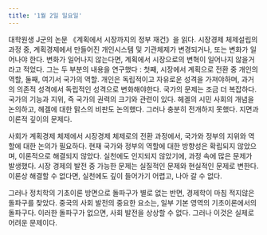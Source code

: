 ```yaml
---
title: '1월 2일 일요일'
---
```

대학원생 J군의 논문 《계획에서 시장까지의 정부 재건》을 읽다. 시장경제 체제설립의 과정 중, 계획경제에서 만들어진 개인시스템 및 기관체제가 변경되거나, 또는 변화가 일어나야 한다. 변화가 일어나지 않는다면, 계획에서 시장으로의 변혁이 일어나지 않을거라고 적었다. 그는 두 부분의 내용을 연구했다 : 첫째, 시장에서 계획으로 전환 중 개인의 역할, 둘째, 여기서 국가의 역할. 개인은 독립적이고 자유로운 성격을 가져야하며, 과거의 의존적 성격에서 독립적인 성격으로 변화해야한다. 국가의 문제는 조금 더 복잡하다. 국가의 기능과 지위, 즉 국가의 권력의 크기와 관련이 있다. 헤겔의 시민 사회의 개념을 논의하고, 헤겔에 대한 맑스의 비판도 논의했다. 그러나 충분히 전개하지 못했다. 지면과 이론적 깊이의 문제다.

사회가 계획경제 체제에서 시장경제 체제로의 전환 과정에서, 국가와 정부의 지위와 역할에 대한 논의가 필요하다. 현재 국가와 정부의 역할에 대한 방향성은 확립되지 않았으며, 이론적으로 해결되지 않았다. 실천에도 인지되지 않았기에, 과정 속에 많은 문제가 발생했다. 시장 경제의 발전 중 가능한 문제는 실질적인 문제와 현실적인 문제로 변한다. 이론상 해결할 수 없다면, 실천에도 깊이 들어가기 어렵고, 나아 갈 수 없다.

그러나 정치학의 기초이론 방면으로 돌파구가 별로 없는 반면, 경제학이 마침 적지않은 돌파구를 찾았다. 중국의 사회 발전의 중요한 요소는, 일부 기본 영역의 기초이론에서의 돌파구다. 이러한 돌파구가 없으면, 사회 발전을 상상할 수 없다. 그러나 이것은 실제로 어려운 문제이다.